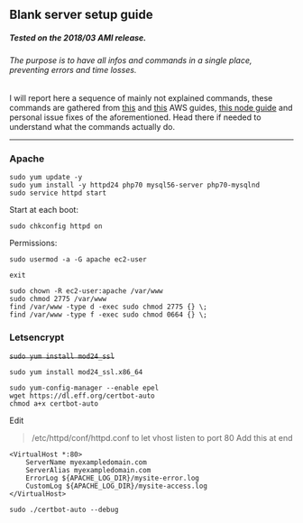## Blank server setup guide
##### Tested on the 2018/03 AMI release.
###### The purpose is to have all infos and commands in a single place, preventing errors and time losses.
I will report here a sequence of mainly not explained commands, these commands are gathered from [this](https://docs.aws.amazon.com/AWSEC2/latest/UserGuide/install-LAMP.html) and [this](https://docs.aws.amazon.com/AWSEC2/latest/UserGuide/SSL-on-amazon-linux-ami.html) AWS guides, [this node guide](https://www.e2enetworks.com/help/knowledge-base/how-to-install-node-js-and-npm-on-centos/) and personal issue fixes of the aforementioned. Head there if needed to understand what the commands actually do.
***


### Apache
```
sudo yum update -y
sudo yum install -y httpd24 php70 mysql56-server php70-mysqlnd
sudo service httpd start
```
Start at each boot:
```
sudo chkconfig httpd on
```
Permissions:
```
sudo usermod -a -G apache ec2-user

exit
```
```
sudo chown -R ec2-user:apache /var/www
sudo chmod 2775 /var/www
find /var/www -type d -exec sudo chmod 2775 {} \;
find /var/www -type f -exec sudo chmod 0664 {} \;
```


### Letsencrypt
~~`sudo yum install mod24_ssl`~~
```
sudo yum install mod24_ssl.x86_64

sudo yum-config-manager --enable epel
wget https://dl.eff.org/certbot-auto
chmod a+x certbot-auto
```
Edit
>/etc/httpd/conf/httpd.conf
to let vhost listen to port 80
Add this at end
```
<VirtualHost *:80>
    ServerName myexampledomain.com
    ServerAlias myexampledomain.com
    ErrorLog ${APACHE_LOG_DIR}/mysite-error.log
    CustomLog ${APACHE_LOG_DIR}/mysite-access.log
</VirtualHost>
```
```
sudo ./certbot-auto --debug
```
```
